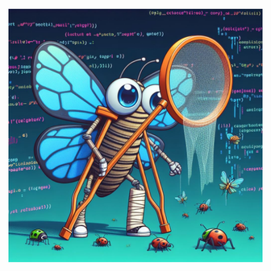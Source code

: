 ![Code Bugs Crutches](https://github.com/ShekhaninKyryl/pixi-first-run/blob/main/images/code_bugs_crutches.jpeg)
